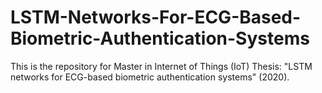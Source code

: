 # LSTM-Networks-For-ECG-Based-Biometric-Authentication-Systems
This is the repository for Master in Internet of Things (IoT) Thesis: "LSTM networks for ECG-based biometric authentication systems" (2020).
